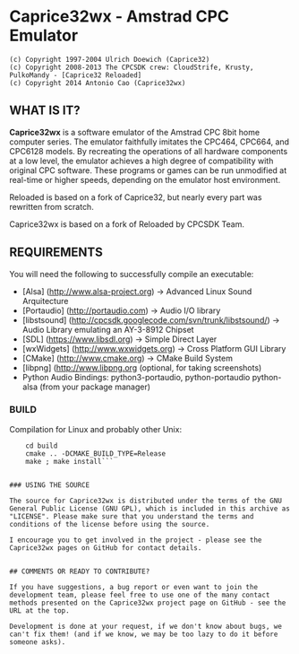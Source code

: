 # Caprice32wx - Amstrad CPC Emulator

```
(c) Copyright 1997-2004 Ulrich Doewich (Caprice32)
(c) Copyright 2008-2013 The CPCSDK crew: CloudStrife, Krusty, PulkoMandy - [Caprice32 Reloaded]
(c) Copyright 2014 Antonio Cao (Caprice32wx)
```

## WHAT IS IT?

**Caprice32wx** is a software emulator of the Amstrad CPC 8bit home computer series. The emulator faithfully imitates the CPC464, CPC664, and CPC6128 models. By recreating the operations of all hardware components at a low level, the emulator achieves a high degree of compatibility with original CPC software. These programs or games can be run unmodified at real-time or higher speeds, depending on the emulator host environment.

Reloaded is based on a fork of Caprice32, but nearly every part was rewritten from scratch.

Caprice32wx is based on a fork of Reloaded by CPCSDK Team.


## REQUIREMENTS

You will need the following to successfully compile an executable:

 - [Alsa] (http://www.alsa-project.org) -> Advanced Linux Sound Arquitecture
 - [Portaudio] (http://portaudio.com) -> Audio I/O library
 - [libstsound] (http://cpcsdk.googlecode.com/svn/trunk/libstsound/) -> Audio Library emulating an AY-3-8912 Chipset
 - [SDL] (https://www.libsdl.org) -> Simple Direct Layer
 - [wxWidgets] (http://www.wxwidgets.org) -> Cross Platform GUI Library
 - [CMake] (http://www.cmake.org) -> CMake Build System
 - [libpng] (http://www.libpng.org (optional, for taking screenshots)
 - Python Audio Bindings: python3-portaudio, python-portaudio python-alsa (from your package manager)


### BUILD

Compilation for Linux and probably other Unix:

```	mkdir build
	cd build
	cmake .. -DCMAKE_BUILD_TYPE=Release
	make ; make install```


### USING THE SOURCE

The source for Caprice32wx is distributed under the terms of the GNU General Public License (GNU GPL), which is included in this archive as "LICENSE". Please make sure that you understand the terms and conditions of the license before using the source.

I encourage you to get involved in the project - please see the Caprice32wx pages on GitHub for contact details.


## COMMENTS OR READY TO CONTRIBUTE?

If you have suggestions, a bug report or even want to join the development team, please feel free to use one of the many contact methods presented on the Caprice32wx project page on GitHub - see the URL at the top.

Development is done at your request, if we don't know about bugs, we can't fix them! (and if we know, we may be too lazy to do it before someone asks).
